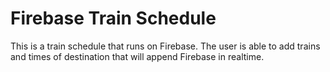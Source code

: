 # Firebase Train Schedule

This is a train schedule that runs on Firebase. The user is able to add trains and times of destination that will append Firebase in realtime.